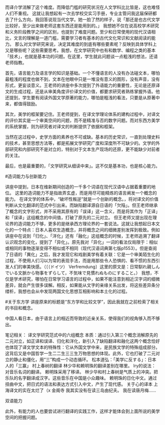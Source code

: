 而译介学消解了这个难度。而降低门槛的研究状况在人文学科比比皆是，这也难怪人们不重视。
这就让我想起有一次去学校交实习手册，专业主管问我这届保研都去了什么方向，我回答说现当代文学。她一脸了然的样子，说「那还是也古代文学比较好，至少出来做老师这套东西还是能用到的。」
我想她不仅在说高校学术研究和义务阶段教学之间的区别，也提到了难度问题。至少和日常使用的现代汉语相比，文言的理解是一道门槛，需要学习者有基本的古代文化常识和文献阅读的能力。
那么对文学研究来说，决定其难度的到底有哪些要素呢？反映到具体学科上又是哪些呢？这些需要思考。我想，在文学研究中也有和数学、编程之类的基本「技术」，也就是基本功的问题。在这里，学生就此问题谈一点粗浅的想法，还请老师指教。

首先，语言能力及语言学的知识是基础。一个不懂语言的人没有办法碰文本，哪怕最粗浅的程度也做不到，文本在他眼中只是一堆没有意义的图形，没有声音，没有形式，更妄谈意义。王老师的讲座中多次提到了外语能力的重要性，无论是还原译文的生成过程，还是从审美角度评价译文的价值，都要求研究者熟练掌握外语。他还提到，学生要有阅读外国文学原著的能力，哪怕是粗浅的看法，只要是从原著中来，都值得鼓励。

其次，美学的框架要记住。王老师提到，在译文学理论体系的建构过程中，对译文的评价其实是一个审美空间的问题，而不是精准与否的数字问题。而对东西方美学的系统掌握，则为研究者对译文的判断提供了依据和框架。

当然在这过程中，史学方面的素养也不可或缺。基本的历史常识，一直到处理史料的技术，甚至思想方法等，都是拓展文学研究广度和深度所不可缺少的。文学的外部研究和内部研究不是对立的，特别对于文本生产现场的还原，更不能缺少对前者的关注。

最后，也是最重要的，「文学研究从细读中来」。这不仅是基本功，也是核心能力。


#造词能力与创新能力

讲座中提到，日本在维新期间创造的一千多个词语在现代汉语中占据着重要的地位。 这里的造词能力不是指故弄玄虚，而是用尽可能精炼的语言阐发一个概念的能力。
在译文学的体系中，“破坏性叛逆”就是一个创新的概念。，将对译文的价值判断从文化翻译的范式中引出来。而缺陷翻译源自日语的「欠陥」。但王老师继承了概念的文字形式，并不采用其原有的「误译」这一含义，而是将其作为「正译」和「误译」这组概念的中间值，打破了原先的二元对立。
但王老师又提出现在理论界的造词能力不够，更多的是继承西方理论界的一套说法。这就让我想起日本文化的一个特点：日本人喜欢生造概念，并将概念之间的细微差别发挥到极致。例如讲座中在说到「归化」、「洋化」还有「融化」这组概念的时候，王老师追溯了翻译认识观念的变化，提到了「异化」。原先我对「异化」一词的看法仅局限于：相似或相同的事物逐渐变得不相似或不相同（现代汉语词典第七版p1553）。但是查阅了日语的「異化」之后，我才发现它和戏剧美学有着关联：它是一个审美陌生化的过程，不使用人们习以为常的表现手法，而是用那些令人恐惧的、看不惯的东西引发人们的审美快感。（〔（ドイツ） Verfremdung〕这里的原文是：日常馴れ親しんでいる文脈から物事をずらして，不気味で見慣れぬものにすること。）
我想，不仅是学术研究，哪怕在日常学习语言的过程中，如果不能注意到相近汉字词的细微差异，就会产生很多误解。相反，如果能从文字的亲缘关系出发，将这些差异条分缕析，我想也会从中发现两国文化思想互相影响和本土化的过程。

#关于东方学
讲座原来的标题是“东方学和比较文学”，因此我就在之前检索了相关的书目和概念。

中国人看日本，由于语言上的相近而导致的近亲关系，使得我们的视角够入而不够出。


笔记相关：
译文学研究范式中的六组概念
本质：通过引入第三个概念消解原先的二元对立，如正译和误译、归化和洋化，新引入了缺陷翻译和融化这两个概念恰好也体现了译文学文本的特殊性：它从外国文学中来，是民族文学的特殊组成部分。
这背后又是中国哲学一生二二生三三生万物思想的体现。此外，它也打破了二元对立的静止和僵化，用“三”构成一个动态循环。
松本道弘：「美学に反する」：日本人的「三赢」
村上春树的翻译
林少华和赖明珠的翻译差别在哪里。 lry的说法：对音乐名词的翻译。 赖明珠采用了移译。
林少华和村上春树是气质上的冲突。把乐队的名字翻译成汉字。这些音乐在中国是小众趣味。
赖明珠的日化中文。通过扭曲中文，把日式的语法和表达方式引入中文，产生了现代感。
关于心的译本 上海译文的实在太烂了（x
金阁寺 我其实没有在读三岛由纪夫。 我在读唐月梅……

双语能力

此外，有能力的人也要尝试进行翻译的实践工作，这样才能体会到上面所说的美学空间的把握问题。